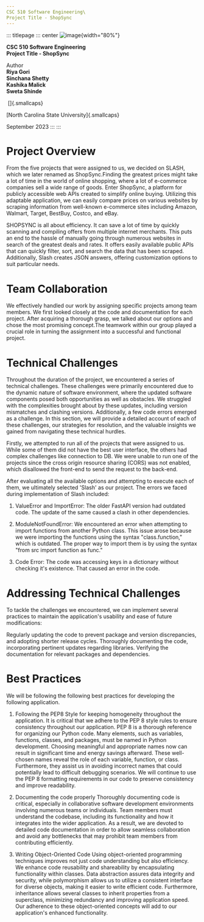 ```yaml
---
CSC 510 Software Engineering\
Project Title - ShopSync
---
```


::: titlepage
::: center
![image](images/img.jpeg){width="80%"}

**CSC 510 Software Engineering\
Project Title - ShopSync**

Author\
**Riya Gori**\
**Sinchana Shetty**\
**Kashika Malick**\
**Sweta Shinde**

 []{.smallcaps}

[North Carolina State University]{.smallcaps}

September 2023
:::
:::

# Project Overview

From the five projects that were assigned to us, we decided on SLASH,
which we later renamed as ShopSync.Finding the greatest prices might
take a lot of time in the world of online shopping, where a lot of
e-commerce companies sell a wide range of goods. Enter ShopSync, a
platform for publicly accessible web APIs created to simplify online
buying. Utilizing this adaptable application, we can easily compare
prices on various websites by scraping information from well-known
e-commerce sites including Amazon, Walmart, Target, BestBuy, Costco, and
eBay.

SHOPSYNC is all about efficiency. It can save a lot of time by quickly
scanning and compiling offers from multiple internet merchants. This
puts an end to the hassle of manually going through numerous websites in
search of the greatest deals and rates. It offers easily available
public APIs that can quickly filter, sort, and search the data that has
been scraped. Additionally, Slash creates JSON answers, offering
customization options to suit particular needs.

# Team Collaboration

We effectively handled our work by assigning specific projects among
team members. We first looked closely at the code and documentation for
each project. After acquiring a thorough grasp, we talked about our
options and chose the most promising concept.The teamwork within our
group played a crucial role in turning the assignment into a successful
and functional project.

# Technical Challenges

Throughout the duration of the project, we encountered a series of
technical challenges. These challenges were primarily encountered due to
the dynamic nature of software environment, where the updated software
components posed both opportunities as well as obstacles. We struggled
with the complexities brought about by these updates, including version
mismatches and clashing versions. Additionally, a few code errors
emerged as a challenge. In this section, we will provide a detailed
account of each of these challenges, our strategies for resolution, and
the valuable insights we gained from navigating these technical hurdles.

Firstly, we attempted to run all of the projects that were assigned to
us. While some of them did not have the best user interface, the others
had complex challenges like connection to DB. We were unable to run one
of the projects since the cross origin resource sharing (CORS) was not
enabled, which disallowed the front-end to send the request to the
back-end.

After evaluating all the available options and attempting to execute
each of them, we ultimately selected 'Slash' as our project. The errors
we faced during implementation of Slash included:

1.  ValueError and ImportError: The older FastAPI version had outdated
    code. The update of the same caused a clash in other dependencies.

2.  ModuleNotFoundError: We encountered an error when attempting to
    import functions from another Python class. This issue arose because
    we were importing the functions using the syntax \"class.function,\"
    which is outdated. The proper way to import them is by using the
    syntax \"from src import function as func.\"

3.  Code Error: The code was accessing keys in a dictionary without
    checking it's existence. That caused an error in the code.

# Addressing Technical Challenges

To tackle the challenges we encountered, we can implement several
practices to maintain the application's usability and ease of future
modifications:

Regularly updating the code to prevent package and version
discrepancies, and adopting shorter release cycles. Thoroughly
documenting the code, incorporating pertinent updates regarding
libraries. Verifying the documentation for relevant packages and
dependencies.

# Best Practices

We will be following the following best practices for developing the
following application.

1.  Following the PEP8 Style for keeping homogeneity throughout the
    application. It is critical that we adhere to the PEP 8 style rules
    to ensure consistency throughout our application. PEP 8 is a
    thorough reference for organizing our Python code. Many elements,
    such as variables, functions, classes, and packages, must be named
    in Python development. Choosing meaningful and appropriate names now
    can result in significant time and energy savings afterward. These
    well-chosen names reveal the role of each variable, function, or
    class. Furthermore, they assist us in avoiding incorrect names that
    could potentially lead to difficult debugging scenarios. We will
    continue to use the PEP 8 formatting requirements in our code to
    preserve consistency and improve readability.

2.  Documenting the code properly Thoroughly documenting code is
    critical, especially in collaborative software development
    environments involving numerous teams or individuals. Team members
    must understand the codebase, including its functionality and how it
    integrates into the wider application. As a result, we are devoted
    to detailed code documentation in order to allow seamless
    collaboration and avoid any bottlenecks that may prohibit team
    members from contributing efficiently.

3.  Writing Object-Oriented Code Using object-oriented programming
    techniques improves not just code understanding but also efficiency.
    We enhance code reusability and shareability by encapsulating
    functionality within classes. Data abstraction assures data
    integrity and security, while polymorphism allows us to utilize a
    consistent interface for diverse objects, making it easier to write
    efficient code. Furthermore, inheritance allows several classes to
    inherit properties from a superclass, minimizing redundancy and
    improving application speed. Our adherence to these object-oriented
    concepts will add to our application's enhanced functionality.
